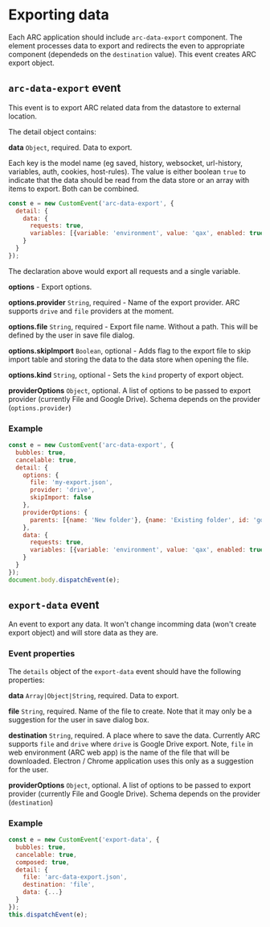 # Exporting data

Each ARC application should include `arc-data-export` component. The element processes data to export and redirects the even to appropriate component (dependeds on the `destination` value). This event creates ARC export object.

## `arc-data-export` event

This event is to export ARC related data from the datastore to external location.

The detail object contains:

**data** `Object`, required. Data to export.

Each key is the model name (eg saved, history, websocket, url-history, variables, auth, cookies, host-rules).
The value is either boolean `true` to indicate that the data should be read from the data store or an array with items to export. Both can be combined.
```javascript
const e = new CustomEvent('arc-data-export', {
  detail: {
    data: {
      requests: true,
      variables: [{variable: 'environment', value: 'qax', enabled: true}]
    }
  }
});
```
The declaration above would export all requests and a single variable.

**options** - Export options.

**options.provider** `String`, required - Name of the export provider. ARC supports `drive` and `file` providers at the moment.

**options.file** `String`, required - Export file name. Without a path. This will be defined by the user in save file dialog.

**options.skipImport** `Boolean`, optional - Adds flag to the export file to skip import table and storing the data to the data store when opening the file.

**options.kind** `String`, optional - Sets the `kind` property of export object.

**providerOptions** `Object`, optional. A list of options to be passed to export provider (currently File and Google Drive).
Schema depends on the provider (`options.provider`)

### Example

```javascript
const e = new CustomEvent('arc-data-export', {
  bubbles: true,
  cancelable: true,
  detail: {
    options: {
      file: 'my-export.json',
      provider: 'drive',
      skipImport: false
    },
    providerOptions: {
      parents: [{name: 'New folder'}, {name: 'Existing folder', id: 'google-drive-id'}]
    },
    data: {
      requests: true,
      variables: [{variable: 'environment', value: 'qax', enabled: true}]
    }
  }
});
document.body.dispatchEvent(e);
```


## `export-data` event

An event to export any data. It won't change incomming data (won't create export object) and will store data as they are.

### Event properties

The `details` object of the `export-data` event should have the following properties:

**data** `Array|Object|String`, required. Data to export.

**file** `String`, required. Name of the file to create. Note that it may only be a suggestion for the user in save dialog box.

**destination** `String`, required. A place where to save the data. Currently ARC supports `file` and `drive` where `drive` is Google Drive export.
Note, `file` in web environment (ARC web app) is the name of the file that will be downloaded. Electron / Chrome application uses this only as a suggestion for the user.

**providerOptions** `Object`, optional. A list of options to be passed to export provider (currently File and Google Drive).
Schema depends on the provider (`destination`)


### Example

```javascript
const e = new CustomEvent('export-data', {
  bubbles: true,
  cancelable: true,
  composed: true,
  detail: {
    file: 'arc-data-export.json',
    destination: 'file',
    data: {...}
  }
});
this.dispatchEvent(e);
```
